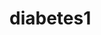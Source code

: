 # diabetes1
<html>
    <head>
        <title>
       
        </title>
        <style>

            input{

            width: 300px;

            }

        </style>
    </head>
